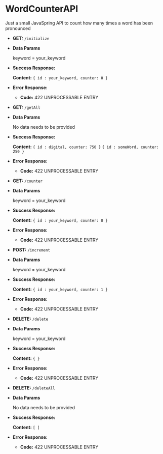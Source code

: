 # WordCounterAPI
Just a small JavaSpring API to count how many times a word has been pronounced 

* **GET:** `/initialize`

* **Data Params**

  keyword = your_keyword

* **Success Response:**

    **Content:** `{ id : your_keyword, counter: 0 }`
 
* **Error Response:**

  * **Code:** 422 UNPROCESSABLE ENTRY <br />

* **GET:** `/getAll`

* **Data Params**
  
  No data needs to be provided

* **Success Response:**

    **Content:** 
      `{ id : digital, counter: 750 }`
      `{ id : someWord, counter: 250 }`
 
* **Error Response:**

  * **Code:** 422 UNPROCESSABLE ENTRY <br />

* **GET:** `/counter`

* **Data Params**

  keyword = your_keyword

* **Success Response:**

    **Content:** `{ id : your_keyword, counter: 0 }`
 
* **Error Response:**

  * **Code:** 422 UNPROCESSABLE ENTRY <br />

* **POST:** `/increment`

* **Data Params**

  keyword = your_keyword

* **Success Response:**

    **Content:** `{ id : your_keyword, counter: 1 }`
 
* **Error Response:**

  * **Code:** 422 UNPROCESSABLE ENTRY <br />

* **DELETE:** `/delete`

* **Data Params**

  keyword = your_keyword

* **Success Response:**

    **Content:** `{ }`
 
* **Error Response:**

  * **Code:** 422 UNPROCESSABLE ENTRY <br />

* **DELETE:** `/deleteAll`

* **Data Params**

  No data needs to be provided

* **Success Response:**

    **Content:** `[ ]`
 
* **Error Response:**

  * **Code:** 422 UNPROCESSABLE ENTRY <br />
